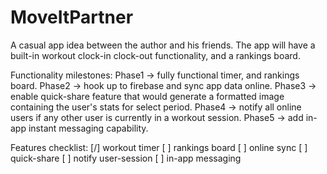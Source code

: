 # MoveItPartner

A casual app idea between the author and his friends.
The app will have a built-in workout clock-in clock-out functionality, and a rankings board.

Functionality milestones:
Phase1 -> fully functional timer, and rankings board.
Phase2 -> hook up to firebase and sync app data online.
Phase3 -> enable quick-share feature that would generate a formatted image containing the user's stats for select period.
Phase4 -> notify all online users if any other user is currently in a workout session.
Phase5 -> add in-app instant messaging capability.

Features checklist:
[/] workout timer
[ ] rankings board
[ ] online sync
[ ] quick-share
[ ] notify user-session
[ ] in-app messaging
